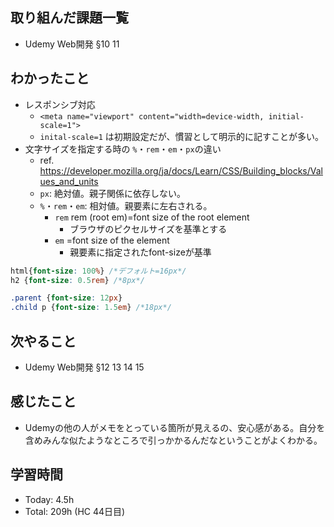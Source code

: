 ## 取り組んだ課題一覧
- Udemy Web開発 §10 11
## わかったこと
- レスポンシブ対応
  - `<meta name="viewport" content="width=device-width, initial-scale=1">`
  - `inital-scale=1` は初期設定だが、慣習として明示的に記すことが多い。
- 文字サイズを指定する時の `%`・`rem`・`em`・`px`の違い
  - ref. https://developer.mozilla.org/ja/docs/Learn/CSS/Building_blocks/Values_and_units
  - `px`: 絶対値。親子関係に依存しない。
  - `%`・`rem`・`em`: 相対値。親要素に左右される。
    - `rem` rem (root em)=font size of the root element
      - ブラウザのピクセルサイズを基準とする
    - `em` =font size of the element
      - 親要素に指定されたfont-sizeが基準
```css
html{font-size: 100%} /*デフォルト=16px*/
h2 {font-size: 0.5rem} /*8px*/

.parent {font-size: 12px}
.child p {font-size: 1.5em} /*18px*/
```
## 次やること
- Udemy Web開発 §12 13 14 15
## 感じたこと
- Udemyの他の人がメモをとっている箇所が見えるの、安心感がある。自分を含めみんな似たようなところで引っかかるんだなということがよくわかる。
## 学習時間
- Today: 4.5h 
- Total: 209h (HC 44日目)
